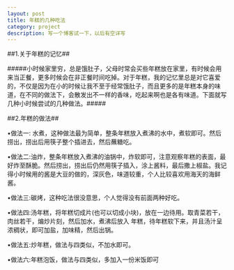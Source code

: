 ```yaml
---
layout: post
title: 年糕的几种吃法
category: project
description: 写一个博客试一下，以后有空详写
---
```


##1.关于年糕的记忆##

#####小时候家里穷，总是饿肚子，父母时常会买些年糕放在家里，有时候会用来当正餐，更多时候会在非正餐时间吃掉。对于年糕，我的记忆里总是对它喜爱的，不仅是因为在小的时候让我不至于经常饿肚子，而且更多的是年糕本身的味道，在不同的做法下，会散发出不一样的香味，吃起来啊也是各有味道。下面就写几种小时候尝试的几种做法。#####


##2.年糕的做法##

•做法一: 水煮，这种做法最为简单，整条年糕放入煮沸的水中，煮软即可。然后捞出，捞出后用筷子整个插进去，然后蘸糖吃。



•做法二:油炸，整条年糕放入煮沸的油锅中，炸软即可，注意观察年糕的表面，最好炸至酥脆。然后捞出，捞出后仍然用筷子插入，涂上酱料，最后撒上椒盐。我记得小时候用的酱是大豆的做的，深灰色，味道较重，个人比较喜欢用海天的海鲜酱。


•做法三:碳烤，这种吃法很没意思，个人觉得没有前面两种好吃。

•做法四:汤年糕，将年糕切成片(也可以切成小块)，放在一边待用。取青菜若干，肉丝若干，煸炒片刻，然后加水，煮沸后放入 
  年糕，待年糕软下来，并且汤汁呈浓稠状，即可加盐，加味精，然后出锅。

•做法五:炒年糕，做法与四类似，不加水即可。

•做法六:年糕泡饭，做法与四类似，多加入一份米饭即可




